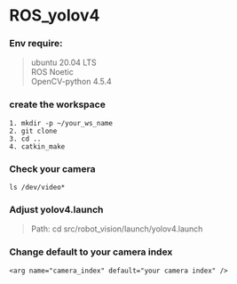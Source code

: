 # ROS_yolov4
### Env require:
> ubuntu 20.04 LTS   
> ROS Noetic  
> OpenCV-python 4.5.4  
### create the workspace
```
1. mkdir -p ~/your_ws_name
2. git clone 
3. cd ..   
4. catkin_make
```     
### Check your camera
```
ls /dev/video*
```
### Adjust yolov4.launch
> Path: cd src/robot_vision/launch/yolov4.launch
### Change default to your camera index
```
<arg name="camera_index" default="your camera index" />
```
